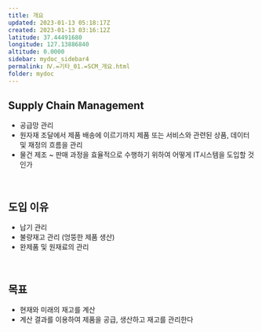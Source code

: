 ```yaml
---
title: 개요
updated: 2023-01-13 05:18:17Z
created: 2023-01-13 03:16:12Z
latitude: 37.44491680
longitude: 127.13886840
altitude: 0.0000
sidebar: mydoc_sidebar4
permalink: Ⅳ.=기타_01.=SCM_개요.html
folder: mydoc
---
```


## Supply Chain Management
- 공급망 관리
- 원자재 조달에서 제품 배송에 이르기까지 제품 또는 서비스와 관련된 상품, 데이터 및 재정의 흐름을 관리
- 물건 제조 ~ 판매 과정을 효율적으로 수행하기 위하여 어떻게 IT시스템을 도입할 것인가
<br>

## 도입 이유
- 납기 관리
- 불량재고 관리 (엉뚱한 제품 생산)
- 완제품 및 원재료의 관리
<br>

## 목표
- 현재와 미래의 재고를 계산
- 계산 결과를 이용하여 제품을 공급, 생산하고 재고를 관리한다
